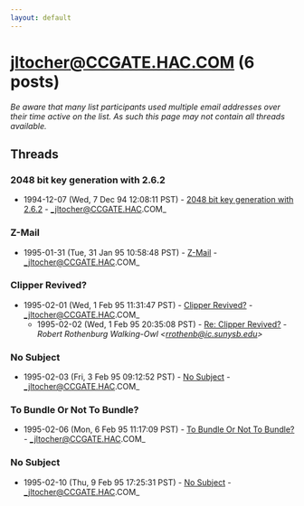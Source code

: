 ```yaml
---
layout: default
---
```


# jltocher@CCGATE.HAC.COM (6 posts)

_Be aware that many list participants used multiple email addresses over their time active on the list. As such this page may not contain all threads available._

## Threads

### 2048 bit key generation with 2.6.2
+ 1994-12-07 (Wed, 7 Dec 94 12:08:11 PST) - [2048 bit key generation with 2.6.2](/archive/1994/12/da836ba2cf4ad3bcf322e2d530625e81df30b91c1480a1973777ef78bbdc4a2e) - _jltocher@CCGATE.HAC.COM_

### Z-Mail
+ 1995-01-31 (Tue, 31 Jan 95 10:58:48 PST) - [Z-Mail](/archive/1995/01/87c1b4a727f81eec6d50334a494ebe0d48c8aac1171d7494be74add72983725d) - _jltocher@CCGATE.HAC.COM_

### Clipper Revived?
+ 1995-02-01 (Wed, 1 Feb 95 11:31:47 PST) - [Clipper Revived?](/archive/1995/02/4bc2d2a2e1d106b73317948f64a6cf8ef8231c5dace85286002ef9c69de0df54) - _jltocher@CCGATE.HAC.COM_
  + 1995-02-02 (Wed, 1 Feb 95 20:35:08 PST) - [Re: Clipper Revived?](/archive/1995/02/888a0ce2617d3bbfd8f1b9e6f2ec3f41c0c41d210028a7b5f2f4ef524adc2a03) - _Robert Rothenburg Walking-Owl \<rrothenb@ic.sunysb.edu\>_

### No Subject
+ 1995-02-03 (Fri, 3 Feb 95 09:12:52 PST) - [No Subject](/archive/1995/02/ed1f46500d681b64d14ed369dffeec692e710a025a2cc983e11fbdddce235e4a) - _jltocher@CCGATE.HAC.COM_

### To Bundle Or Not To Bundle?
+ 1995-02-06 (Mon, 6 Feb 95 11:17:09 PST) - [To Bundle Or Not To Bundle?](/archive/1995/02/bca4ae8d0f42d4d4538492bd81db13ae08954bb3ed73b9c5184ca59c2da08e61) - _jltocher@CCGATE.HAC.COM_

### No Subject
+ 1995-02-10 (Thu, 9 Feb 95 17:25:31 PST) - [No Subject](/archive/1995/02/a85979c929622ef77b48c24e735c981a53c9efc466242b61e413268d9c8fb576) - _jltocher@CCGATE.HAC.COM_

